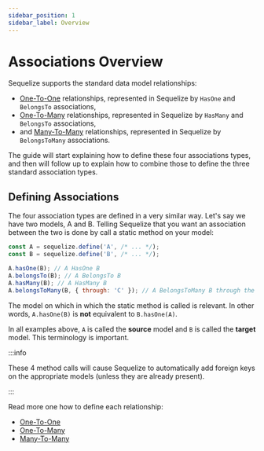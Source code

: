 ```yaml
---
sidebar_position: 1
sidebar_label: Overview
---
```


# Associations Overview

Sequelize supports the standard data model relationships:

- [One-To-One](./one-to-one.mdx) relationships, represented in Sequelize by `HasOne` and `BelongsTo` associations,
- [One-To-Many](./one-to-many.mdx) relationships, represented in Sequelize by `HasMany` and `BelongsTo` associations,
- and [Many-To-Many](./many-to-many.mdx) relationships, represented in Sequelize by `BelongsToMany` associations.

The guide will start explaining how to define these four associations types,
and then will follow up to explain how to combine those to define the three standard association types.

## Defining Associations

The four association types are defined in a very similar way.
Let's say we have two models, A and B.
Telling Sequelize that you want an association between the two is done by call a static method on your model:

```js
const A = sequelize.define('A', /* ... */);
const B = sequelize.define('B', /* ... */);

A.hasOne(B); // A HasOne B
A.belongsTo(B); // A BelongsTo B
A.hasMany(B); // A HasMany B
A.belongsToMany(B, { through: 'C' }); // A BelongsToMany B through the junction table C
```

The model on which in which the static method is called is relevant. In other words, `A.hasOne(B)` is **not** equivalent to `B.hasOne(A)`.

In all examples above, `A` is called the **source** model and `B` is called the **target** model. This terminology is important.

:::info

These 4 method calls will cause Sequelize to automatically add foreign keys on the appropriate models (unless they are already present).

:::

Read more one how to define each relationship:

- [One-To-One](./one-to-one.mdx)
- [One-To-Many](./one-to-many.mdx)
- [Many-To-Many](./many-to-many.mdx)
